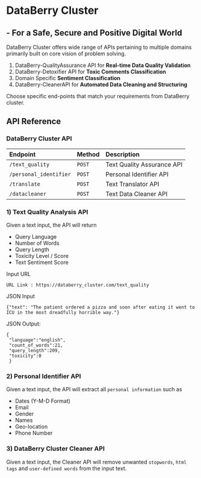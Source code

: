 
# DataBerry Cluster
## - For a Safe, Secure and Positive Digital World

DataBerry Cluster offers wide range of APIs pertaining to multiple domains primarily built on core vision of problem solving. 

1) DataBerry-QualityAssurance API for **Real-time Data Quality Validation**
2) DataBerry-Detoxifier API for **Toxic Comments Classification**
3) Domain Specific **Sentiment Classification**
4) DataBerry-CleanerAPI for **Automated Data Cleaning and Structuring** 

Choose specific end-points that match your requirements from DataBerry cluster.

## API Reference

### DataBerry Cluster API


| Endpoint        | Method   |   Description              |
| :--------       | :------- | :------------------------- |
| `/text_quality` | `POST`   | Text Quality Assurance API |
| `/personal_identifier`| `POST` | Personal Identifier API |
| `/translate` | `POST` | Text Translator API | 
| `/datacleaner` | `POST` | Text Data Cleaner API | 

### 1) Text Quality Analysis API
Given a text input, the API will return 
- Query Language
- Number of Words
- Query Length
- Toxicity Level / Score
- Text Sentiment Score

Input URL
```console
URL Link : https://databerry_cluster.com/text_quality
```

JSON Input
```console
{"text": "The patient ordered a pizza and soon after eating it went to ICU in the most dreadfully horrible way."}
```

JSON Output:
```
{
 "language":"english",
 "count_of_words":21,
 "query_length":209,
 "toxicity":0
 }
```

### 2) Personal Identifier API
Given a text input, the API will extract all `personal information` such as
- Dates (Y-M-D Format)
- Email
- Gender
- Names
- Geo-location
- Phone Number

### 3) DataBerry Cluster Cleaner API
Given a text input, the Cleaner API will remove unwanted `stopwords`, `html tags` and `user-defined words` from the input text.
